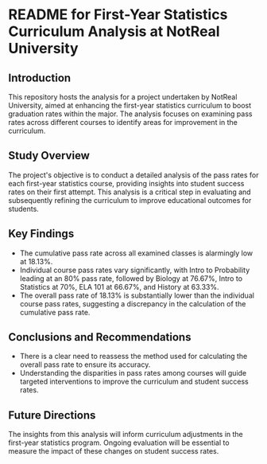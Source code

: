 # README for First-Year Statistics Curriculum Analysis at NotReal University

## Introduction

This repository hosts the analysis for a project undertaken by NotReal University, aimed at enhancing the first-year statistics curriculum to boost graduation rates within 
the major. The analysis focuses on examining pass rates across different courses to identify areas for improvement in the curriculum.

## Study Overview

The project's objective is to conduct a detailed analysis of the pass rates for each first-year statistics course, providing insights into student success rates on their 
first attempt. This analysis is a critical step in evaluating and subsequently refining the curriculum to improve educational outcomes for students.

## Key Findings

- The cumulative pass rate across all examined classes is alarmingly low at 18.13%.
- Individual course pass rates vary significantly, with Intro to Probability leading at an 80% pass rate, followed by Biology at 76.67%, Intro to Statistics at 70%, ELA 101 at 66.67%, and History at 63.33%.
- The overall pass rate of 18.13% is substantially lower than the individual course pass rates, suggesting a discrepancy in the calculation of the cumulative pass rate.

## Conclusions and Recommendations

- There is a clear need to reassess the method used for calculating the overall pass rate to ensure its accuracy.
- Understanding the disparities in pass rates among courses will guide targeted interventions to improve the curriculum and student success rates.

## Future Directions

The insights from this analysis will inform curriculum adjustments in the first-year statistics program. Ongoing evaluation will be essential to measure the 
impact of these changes on student success rates.

